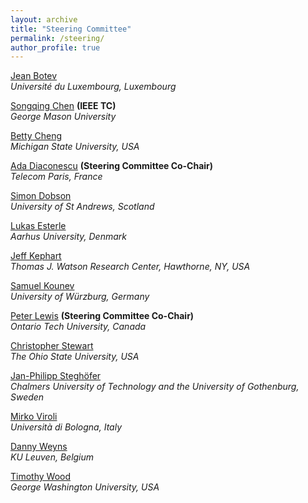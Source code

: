 ```yaml
---
layout: archive
title: "Steering Committee"
permalink: /steering/
author_profile: true
---
```


[Jean Botev](https://wwwfr.uni.lu/recherche/fstc/computer_science_and_communications_research_unit/membres/jean_botev)  
 *Université du Luxembourg, Luxembourg*
 
[Songqing Chen](https://cs.gmu.edu/~sqchen/) **(IEEE TC)**  
 *George Mason University*

[Betty Cheng](http://www.cse.msu.edu/~chengb/)  
 *Michigan State University, USA*
 
[Ada Diaconescu](http://adadiaconescu.there-you-are.com/) **(Steering Committee Co-Chair)**  
 *Telecom Paris, France*

[Simon Dobson](https://www.cs.st-andrews.ac.uk/directory/person?id=sd)  
 *University of St Andrews, Scotland*

[Lukas Esterle](http://www.lukasesterle.com/)  
 *Aarhus University, Denmark* 

[Jeff Kephart](https://researcher.watson.ibm.com/researcher/view.php?person=us-kephart)   
 *Thomas J. Watson Research Center, Hawthorne, NY, USA*
 
[Samuel Kounev](http://go.uni-wuerzburg.de/kounev)  
 *University of Würzburg, Germany*

[Peter Lewis](https://www2.aston.ac.uk/eas/staff/a-z/dr-peter-lewis)  **(Steering Committee Co-Chair)**   
 *Ontario Tech University, Canada*

[Christopher Stewart](https://web.cse.ohio-state.edu/~stewart.962/)  
 *The Ohio State University, USA* 
 
[Jan-Philipp Steghöfer](https://www.chalmers.se/en/staff/Pages/jan-philipp-steghofer.aspx)  
 *Chalmers University of Technology and the University of Gothenburg, Sweden*

[Mirko Viroli](https://www.unibo.it/sitoweb/mirko.viroli)  
 *Università di Bologna, Italy*
 
[Danny Weyns](https://people.cs.kuleuven.be/~danny.weyns/)  
 *KU Leuven, Belgium*
 
[Timothy Wood](http://faculty.cs.gwu.edu/timwood/)  
 *George Washington University, USA* 
